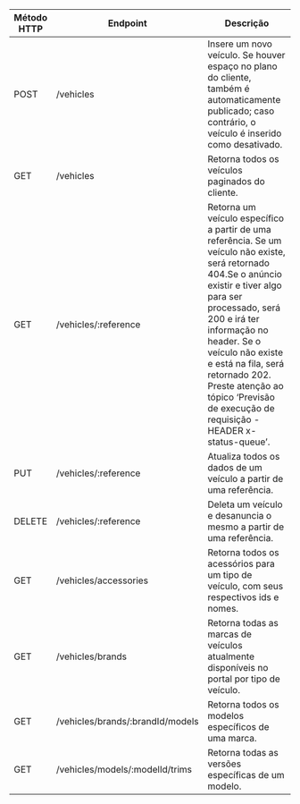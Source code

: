 | Método HTTP | Endpoint                          | Descrição |
| ----------- | --------------------------------- | --------- |
| POST        | /vehicles                         | Insere um novo veículo. Se houver espaço no plano do cliente, também é automaticamente publicado; caso contrário, o veículo é inserido como desativado. |
| GET         | /vehicles                         | Retorna todos os veículos paginados do cliente. |
| GET         | /vehicles/:reference             | Retorna um veículo específico a partir de uma referência. Se um veículo não existe, será retornado 404.Se o anúncio existir e tiver algo para ser processado, será 200 e irá ter informação no header. Se o veículo não existe e está na fila, será retornado 202. Preste atenção ao tópico ‘Previsão de execução de requisição - HEADER x-status-queue’. |
| PUT         | /vehicles/:reference             | Atualiza todos os dados de um veículo a partir de uma referência. |
| DELETE      | /vehicles/:reference             | Deleta um veículo e desanuncia o mesmo a partir de uma referência. |
| GET         | /vehicles/accessories             | Retorna todos os acessórios para um tipo de veículo, com seus respectivos ids e nomes. |
| GET         | /vehicles/brands                  | Retorna todas as marcas de veículos atualmente disponíveis no portal por tipo de veículo. |
| GET         | /vehicles/brands/:brandId/models | Retorna todos os modelos específicos de uma marca. |
| GET         | /vehicles/models/:modelId/trims  | Retorna todas as versões específicas de um modelo. |
